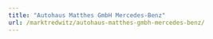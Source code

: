 ```yaml
---
title: "Autohaus Matthes GmbH Mercedes-Benz"
url: /marktredwitz/autohaus-matthes-gmbh-mercedes-benz/
---
```

